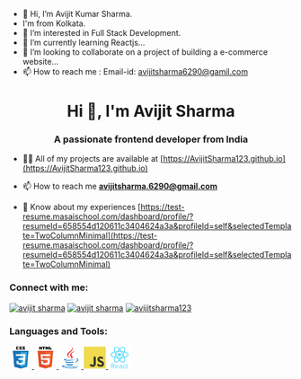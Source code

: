- 👋 Hi, I’m Avijit Kumar Sharma.
- I'm from Kolkata.
- 👀 I’m interested in Full Stack Development.
- 🌱 I’m currently learning Reactjs...
- 💞️ I’m looking to collaborate on a project of building a e-commerce website...
- 📫 How to reach me : Email-id: avijitsharma6290@gamil.com

<!---
AvijitSharma123/AvijitSharma123 is a ✨ special ✨ repository because its `README.md` (this file) appears on your GitHub profile.
You can click the Preview link to take a look at your changes.
--->

<h1 align="center">Hi 👋, I'm Avijit Sharma</h1>
<h3 align="center">A passionate frontend developer from India</h3>

- 👨‍💻 All of my projects are available at [https://AvijitSharma123.github.io](https://AvijitSharma123.github.io)

- 📫 How to reach me **avijitsharma.6290@gmail.com**

- 📄 Know about my experiences [https://test-resume.masaischool.com/dashboard/profile/?resumeId=658554d120611c3404624a3a&profileId=self&selectedTemplate=TwoColumnMinimal](https://test-resume.masaischool.com/dashboard/profile/?resumeId=658554d120611c3404624a3a&profileId=self&selectedTemplate=TwoColumnMinimal)

<h3 align="left">Connect with me:</h3>
<p align="left">
<a href="https://codepen.io/avijit sharma" target="blank"><img align="center" src="https://raw.githubusercontent.com/rahuldkjain/github-profile-readme-generator/master/src/images/icons/Social/codepen.svg" alt="avijit sharma" height="30" width="40" /></a>
<a href="www.linkedin.com/in/avijit-sharma-708173220" target="blank"><img align="center" src="https://raw.githubusercontent.com/rahuldkjain/github-profile-readme-generator/master/src/images/icons/Social/linked-in-alt.svg" alt="avijit sharma" height="30" width="40" /></a>
<a href="https://codesandbox.com/avijitsharma123" target="blank"><img align="center" src="https://raw.githubusercontent.com/rahuldkjain/github-profile-readme-generator/master/src/images/icons/Social/codesandbox.svg" alt="avijitsharma123" height="30" width="40" /></a>
</p>

<h3 align="left">Languages and Tools:</h3>
<p align="left"> <a href="https://www.w3schools.com/css/" target="_blank" rel="noreferrer"> <img src="https://raw.githubusercontent.com/devicons/devicon/master/icons/css3/css3-original-wordmark.svg" alt="css3" width="40" height="40"/> </a> <a href="https://www.w3.org/html/" target="_blank" rel="noreferrer"> <img src="https://raw.githubusercontent.com/devicons/devicon/master/icons/html5/html5-original-wordmark.svg" alt="html5" width="40" height="40"/> </a> <a href="https://www.java.com" target="_blank" rel="noreferrer"> <img src="https://raw.githubusercontent.com/devicons/devicon/master/icons/java/java-original.svg" alt="java" width="40" height="40"/> </a> <a href="https://developer.mozilla.org/en-US/docs/Web/JavaScript" target="_blank" rel="noreferrer"> <img src="https://raw.githubusercontent.com/devicons/devicon/master/icons/javascript/javascript-original.svg" alt="javascript" width="40" height="40"/> </a> <a href="https://reactjs.org/" target="_blank" rel="noreferrer"> <img src="https://raw.githubusercontent.com/devicons/devicon/master/icons/react/react-original-wordmark.svg" alt="react" width="40" height="40"/> </a> </p>

